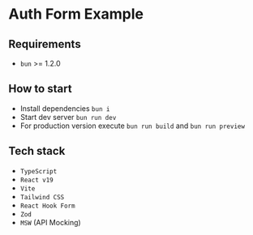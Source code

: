 # Auth Form Example

## Requirements
- `bun` >= 1.2.0

## How to start
- Install dependencies `bun i`
- Start dev server `bun run dev`
- For production version execute `bun run build` and `bun run preview`

## Tech stack
- `TypeScript`
- `React v19`
- `Vite`
- `Tailwind CSS`
- `React Hook Form`
- `Zod`
- `MSW` (API Mocking)
